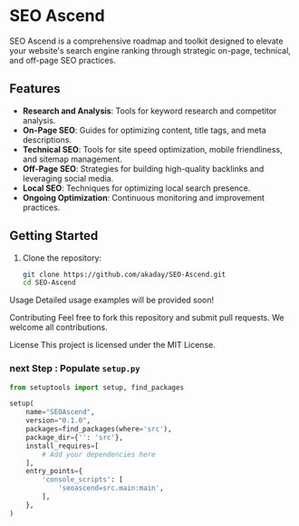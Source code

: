# SEO Ascend

SEO Ascend is a comprehensive roadmap and toolkit designed to elevate your website's search engine ranking through strategic on-page, technical, and off-page SEO practices.

## Features
- **Research and Analysis**: Tools for keyword research and competitor analysis.
- **On-Page SEO**: Guides for optimizing content, title tags, and meta descriptions.
- **Technical SEO**: Tools for site speed optimization, mobile friendliness, and sitemap management.
- **Off-Page SEO**: Strategies for building high-quality backlinks and leveraging social media.
- **Local SEO**: Techniques for optimizing local search presence.
- **Ongoing Optimization**: Continuous monitoring and improvement practices.

## Getting Started
1. Clone the repository:
   ```bash
   git clone https://github.com/akaday/SEO-Ascend.git
   cd SEO-Ascend
Usage
Detailed usage examples will be provided soon!

Contributing
Feel free to fork this repository and submit pull requests. We welcome all contributions.

License
This project is licensed under the MIT License.
### next Step : Populate `setup.py`

```python
from setuptools import setup, find_packages

setup(
    name="SEOAscend",
    version="0.1.0",
    packages=find_packages(where='src'),
    package_dir={'': 'src'},
    install_requires=[
        # Add your dependencies here
    ],
    entry_points={
        'console_scripts': [
            'seoascend=src.main:main',
        ],
    },
)
